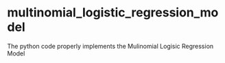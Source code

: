 # multinomial_logistic_regression_model
The python code properly implements the Mulinomial Logisic Regression Model 
